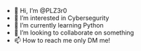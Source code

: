 - 👋 Hi, I’m @PLZ3r0
- 👀 I’m interested in Cybersegurity
- 🌱 I’m currently learning Python
- 💞️ I’m looking to collaborate on something
- 📫 How to reach me only DM me!

<!---
PLZ3r0/PLZ3r0 is a ✨ special ✨ repository because its `README.md` (this file) appears on your GitHub profile.
You can click the Preview link to take a look at your changes.
--->

